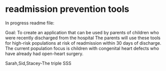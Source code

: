 # readmission prevention tools
In progress readme file:

Goal: To create an application that can be used by parents of children who were recently discharged from the hospital
The parents will use these tools for high-risk populations at risk of readmission within 30 days of discharge.
The current population focus is children with congenital heart defects who have already had open-heart surgery.

Sarah,Sid,Stacey-The triple SSS
